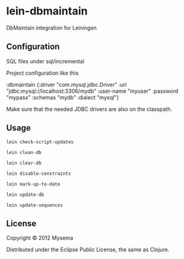 # lein-dbmaintain

DbMaintain integration for Leiningen

## Configuration

SQL files under sql/incremental

Project configuration like this

  :dbmaintain {:driver "com.mysql.jdbc.Driver"
               :url "jdbc:mysql://localhost:3306/mydb"
               :user-name "myuser"
               :password "mypass"
               :schemas "mydb"
               :dialect "mysql"}
               
Make sure that the needed JDBC drivers are also on the classpath.                 

## Usage

    lein check-script-updates

    lein clean-db

    lein clear-db

    lein disable-constraints

    lein mark-up-to-date

    lein update-db

    lein update-sequences

## License

Copyright © 2012 Mysema

Distributed under the Eclipse Public License, the same as Clojure.
